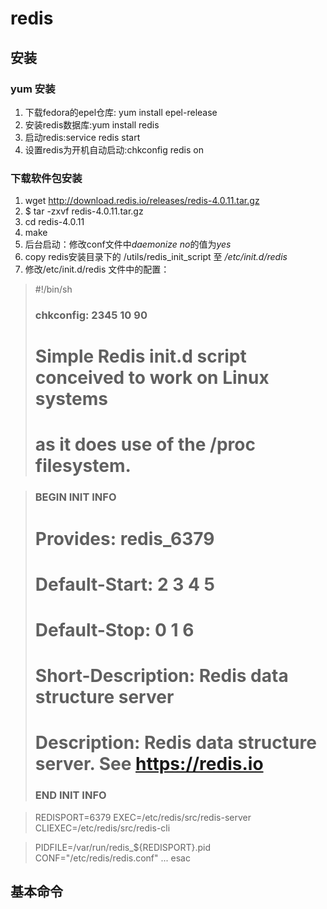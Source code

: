 # redis
## 安装
### yum 安装
   1. 下载fedora的epel仓库: yum install epel-release
   2. 安装redis数据库:yum install redis
   3. 启动redis:service redis start
   4. 设置redis为开机自动启动:chkconfig redis on
### 下载软件包安装
   1. wget http://download.redis.io/releases/redis-4.0.11.tar.gz
   2. $ tar -zxvf redis-4.0.11.tar.gz
   3. cd redis-4.0.11
   4. make
   5. 后台启动：修改conf文件中*daemonize no*的值为*yes*
   6. copy redis安装目录下的 /utils/redis_init_script 至 _/etc/init.d/redis_
   7. 修改/etc/init.d/redis 文件中的配置：
> #!/bin/sh
> ### chkconfig: 2345 10 90
> # Simple Redis init.d script conceived to work on Linux systems
> # as it does use of the /proc filesystem.

> ### BEGIN INIT INFO
> # Provides:     redis_6379
> # Default-Start:        2 3 4 5
> # Default-Stop:         0 1 6
> # Short-Description:    Redis data structure server
> # Description:          Redis data structure server. See https://redis.io
> ### END INIT INFO

> REDISPORT=6379
> EXEC=/etc/redis/src/redis-server
> CLIEXEC=/etc/redis/src/redis-cli

> PIDFILE=/var/run/redis_${REDISPORT}.pid
> CONF="/etc/redis/redis.conf"
> ...
> esac

## 基本命令
